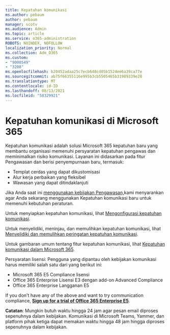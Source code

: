```yaml
---
title: Kepatuhan komunikasi
ms.author: pebaum
author: pebaum
manager: scotv
ms.audience: Admin
ms.topic: article
ms.service: o365-administration
ROBOTS: NOINDEX, NOFOLLOW
localization_priority: Normal
ms.collection: Adm_O365
ms.custom:
- "9000549"
- "3208"
ms.openlocfilehash: b20452adaa25c7ecb648cd05b1524ee6a39ca77e
ms.sourcegitcommit: ab75f66355116e995b3cb5505465b31989339e28
ms.translationtype: MT
ms.contentlocale: id-ID
ms.lasthandoff: 08/13/2021
ms.locfileid: "58329921"
---
```

# <a name="communication-compliance-in-microsoft-365"></a>Kepatuhan komunikasi di Microsoft 365

Kepatuhan komunikasi adalah solusi Microsoft 365 kepatuhan baru yang membantu organisasi memenuhi persyaratan kepatuhan pengawas dan meminimalkan risiko komunikasi. Layanan ini didasarkan pada fitur Pengawasan dan berisi penyempurnaan baru, termasuk:

- Templat cerdas yang dapat dikustomisasi
- Alur kerja perbaikan yang fleksibel
- Wawasan yang dapat ditindaklanjuti

Jika Anda saat ini [menggunakan kebijakan Pengawasan,](https://docs.microsoft.com/microsoft-365/compliance/supervision-policies)kami menyarankan agar Anda sekarang menggunakan Kepatuhan komunikasi baru untuk memenuhi kebutuhan peraturan.

Untuk menyiapkan kepatuhan komunikasi, lihat [Mengonfigurasi kepatuhan komunikasi](https://docs.microsoft.com/microsoft-365/compliance/communication-compliance-configure).

Untuk menyelidiki, meninjau, dan memulihkan kepatuhan komunikasi, lihat [Menyelidiki dan memulihkan peringatan kepatuhan komunikasi](https://docs.microsoft.com/microsoft-365/compliance/communication-compliance-investigate-remediate).

Untuk gambaran umum tentang fitur kepatuhan komunikasi, lihat [Kepatuhan komunikasi dalam Microsoft 365](https://docs.microsoft.com/microsoft-365/compliance/communication-compliance).

Persyaratan lisensi: Pengguna yang dipantau oleh kebijakan komunikasi harus memiliki salah satu dari yang berikut ini:

- Microsoft 365 E5 Compliance lisensi
- Office 365 Enterprise Lisensi E3 dengan add-on Advanced Compliance
- Office 365 Enterprise Langganan E5

If you don't have any of the above and want to try communication compliance, **[Sign up for a trial of Office 365 Enterprise E5](https://go.microsoft.com/fwlink/p/?LinkID=698279)**.

**Catatan**: Mungkin butuh waktu hingga 24 jam agar pesan email diproses sepenuhnya dalam kebijakan. Komunikasi di Microsoft Teams, Yammer, dan platform pihak ketiga dapat memakan waktu hingga 48 jam hingga diproses sepenuhnya dalam kebijakan.
